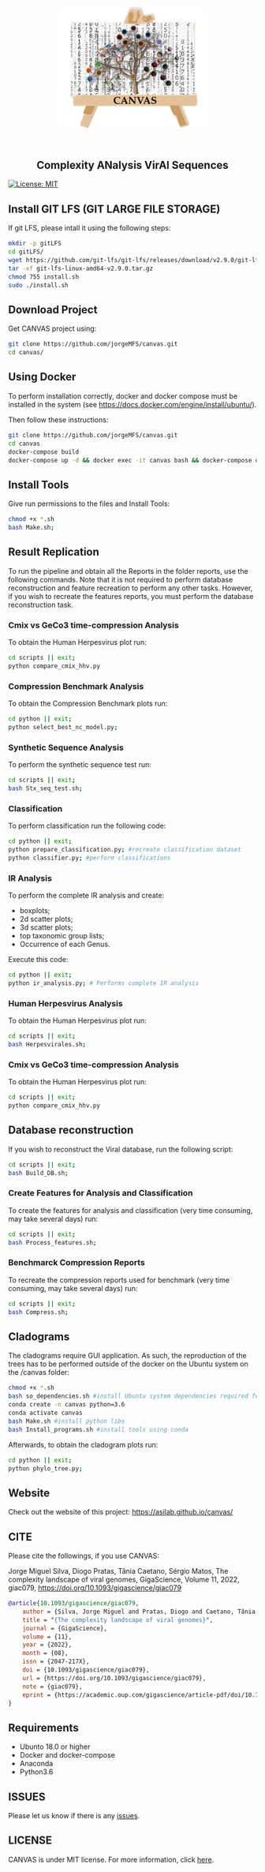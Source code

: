 
<p align="center">
<img src="imgs/canvas.png" alt="Panther" width="300" border="0" /></p>
<br>
<h2 align="center">
 Complexity ANalysis VirAl Sequences 
</h2>

[![License: MIT](https://img.shields.io/github/license/mashape/apistatus.svg)](LICENSE)

## Install GIT LFS (GIT LARGE FILE STORAGE)

If git LFS, please intall it using the following steps:

```bash
mkdir -p gitLFS
cd gitLFS/
wget https://github.com/git-lfs/git-lfs/releases/download/v2.9.0/git-lfs-linux-amd64-v2.9.0.tar.gz
tar -xf git-lfs-linux-amd64-v2.9.0.tar.gz
chmod 755 install.sh
sudo ./install.sh
```

## Download Project
Get CANVAS project using:
```bash
git clone https://github.com/jorgeMFS/canvas.git
cd canvas/
```

## Using Docker
To perform installation correctly, docker and docker compose must be installed in the system (see https://docs.docker.com/engine/install/ubuntu/). 


Then follow these instructions:
```sh
git clone https://github.com/jorgeMFS/canvas.git
cd canvas
docker-compose build
docker-compose up -d && docker exec -it canvas bash && docker-compose down
```

## Install Tools
Give run permissions to the files and Install Tools:
``` bash
chmod +x *.sh
bash Make.sh;
```

## Result Replication
To run the pipeline and obtain all the Reports in the folder reports, use the following commands.
Note that it is not required to perform database reconstruction and feature recreation to perform any other tasks.  However, if you wish to recreate the features reports, you must perform the database reconstruction task.

### Cmix vs GeCo3 time-compression Analysis
To obtain the Human Herpesvirus plot run:
```bash
cd scripts || exit;
python compare_cmix_hhv.py 
``` 

### Compression Benchmark Analysis
To obtain the Compression Benchmark plots run:
```bash
cd python || exit;
python select_best_nc_model.py;
``` 

### Synthetic Sequence Analysis
To perform the synthetic sequence test run:
```bash
cd scripts || exit;
bash Stx_seq_test.sh;
``` 

### Classification
To perform classification run the following code:

```bash
cd python || exit;
python prepare_classification.py; #recreate classification dataset
python classifier.py; #perform classifications
``` 

### IR Analysis
To perform the complete IR analysis and create:
- boxplots;
- 2d scatter plots;
- 3d scatter plots;
- top taxonomic group lists;
- Occurrence of each Genus.

Execute this code:

```bash
cd python || exit;
python ir_analysis.py; # Performs complete IR analysis
``` 

### Human Herpesvirus Analysis
To obtain the Human Herpesvirus plot run:
```bash
cd scripts || exit;
bash Herpesvirales.sh;
``` 
### Cmix vs GeCo3 time-compression Analysis
To obtain the Human Herpesvirus plot run:
```bash
cd scripts || exit;
python compare_cmix_hhv.py 
``` 

## Database reconstruction
If you wish to reconstruct the Viral database, run the following script:

```bash
cd scripts || exit;
bash Build_DB.sh;
``` 

### Create Features for Analysis and Classification
To create the features for analysis and classification (very time consuming, may take several days) run: 
```bash
cd scripts || exit;
bash Process_features.sh;
``` 

### Benchmarck Compression Reports
To recreate the compression reports used for benchmark (very time consuming, may take several days) run: 
```bash
cd scripts || exit;
bash Compress.sh;
``` 

## Cladograms
The cladograms require GUI application. As such, the reproduction of the trees has to be performed outside of the docker on the Ubuntu system on the /canvas folder:

```bash
chmod +x *.sh
bash so_dependencies.sh #install Ubuntu system dependencies required for the script to run and Anaconda
conda create -n canvas python=3.6
conda activate canvas
bash Make.sh #install python libs
bash Install_programs.sh #install tools using conda
``` 
Afterwards, to obtain the cladogram plots run:
```bash
cd python || exit;
python phylo_tree.py;
``` 

## Website

Check out the website of this project: https://asilab.github.io/canvas/

## CITE
Please cite the followings, if you use CANVAS:

Jorge Miguel Silva, Diogo Pratas, Tânia Caetano, Sérgio Matos, The complexity landscape of viral genomes, GigaScience, Volume 11, 2022, giac079, https://doi.org/10.1093/gigascience/giac079

```bib
@article{10.1093/gigascience/giac079,
    author = {Silva, Jorge Miguel and Pratas, Diogo and Caetano, Tânia and Matos, Sérgio},
    title = "{The complexity landscape of viral genomes}",
    journal = {GigaScience},
    volume = {11},
    year = {2022},
    month = {08},
    issn = {2047-217X},
    doi = {10.1093/gigascience/giac079},
    url = {https://doi.org/10.1093/gigascience/giac079},
    note = {giac079},
    eprint = {https://academic.oup.com/gigascience/article-pdf/doi/10.1093/gigascience/giac079/45332144/giac079.pdf},
}
```

## Requirements
- Ubunto 18.0 or higher
- Docker and docker-compose
- Anaconda
- Python3.6

## ISSUES
Please let us know if there is any
[issues](https://github.com/jorgeMFS/canvas/issues).

## LICENSE
CANVAS is under MIT license. For more information, click
[here](https://opensource.org/licenses/MIT).
